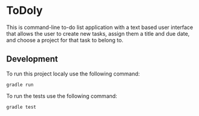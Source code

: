 # ToDoly

This is command-line to-do list application with a text based user interface that allows the user to create new tasks, assign them a title and due date, and choose a project for that task to belong to.

## Development

To run this project localy use the following command:

`gradle run`

To run the tests use the following command:

`gradle test`
